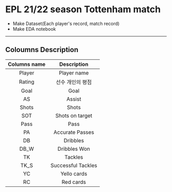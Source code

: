 # EPL 21/22 season Tottenham match 

- Make Dataset(Each player's record, match record)
- Make EDA notebook

------------------------------

## Coloumns Description

| Columns name | Description |
|:---:|:---:|
|Player|Player name|
|Rating|선수 개인의 평점|
|Goal|Goal|
|AS|Assist|
|Shots|Shots|
|SOT|Shots on target|
|Pass|Pass|
|PA|Accurate Passes|
|DB|Dribbles|
|DB_W|Dribbles Won|
|TK|Tackles|
|TK_S|Successful Tackles|
|YC|Yello cards|
|RC|Red cards|
